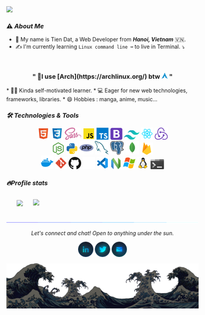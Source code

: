 <a href="#" target="_blank">
  <img src="./img/tiendat.svg" width="1200" />
</a>

### **⚠️ *About Me***

* 🌱 My name is Tien Dat, a Web Developer from ***Hanoi, Vietnam*** 🇻🇳.
* ✍️ I'm currently learning <code>Linux command line ⌨️</code> to live in Terminal. ⤵️
<br>
<b><h3 align="center">" 🐧I use [Arch](https://archlinux.org/) btw <img src="./img/tech/arch-linux.svg" height="16px" alt="Arch Linux" title="Arch Linux"/> "</h3>
</b>
* 👨‍💻 Kinda self-motivated learner.
* 💻 Eager for new web technologies, frameworks, libraries.
* 😄 Hobbies : manga, anime, music...

### ***🛠 Technologies & Tools***
<p align="center">
  <img src="./img/tech/html5.svg" height="32px" alt="HTML5" title="HTML5"/>
  <img src="./img/tech/css3.svg" height="32px" alt="CSS" title="CSS3"/>
  <img src="./img/tech/sass.svg" height="32px" alt="Sass" title="Sass"/>
  <img src="./img/tech/js.svg" height="32px" alt="Javascript" title="Javascript"/>
  <img src="./img/tech/typescript.svg" height="32px" alt="Typescript" title="Typescript"/>
  <img src="./img/tech/bootstrap.svg" height="32px" alt="Bootstrap" title="Bootstrap"/>
  <img src="./img/tech/tailwind.svg" height="25px" alt="Tailwind" title="Tailwind"/>
  <img src="./img/tech/reactjs.svg" height="32px" alt="React JS" title="React JS"/>
  <img src="./img/tech/redux.svg" height="32px" alt="Redux" title="Redux"/>
  <br>
  <img src="./img/tech/nodejs.svg" height="32px" alt="NodeJs" title="NodeJs"/>
  <img src="./img/tech/python.svg" height="32px" alt="Python" title="Python"/>
  <img src="./img/tech/php.svg" height="36px" alt="PHP" title="PHP"/>
  <!-- <img src="./img/tech/ruby.svg" height="36px" alt="Ruby" title="Ruby"/> -->
  <img src="./img/tech/mysql.svg" height="36px" alt="MySQL" title="MySQL"/>
  <img src="./img/tech/postgresql.svg" height="36px" alt="PostgreSQL" title="PostgreSQL"/>
  <img src="./img/tech/mongodb.svg" height="36px" alt="MongoDB" title="MongoDB"/>
  <img src="./img/tech/firebase.svg" height="32px" alt="Firebase" title="Firebase"/>
  <br>
  <img src="./img/tech/docker.svg" height="35px" alt="Docker" title="Docker"/>
  <img src="./img/tech/git.svg" height="32px" alt="Git" title="Git"/>
  <img src="./img/tech/github.svg#gh-light-mode-only" height="32px" alt="Github" title="Github"/>
  <img src="./img/tech/github_white.svg#gh-dark-mode-only" height="32px" alt="Github" title="Github"/>
  <img src="./img/tech/vscode.svg" height="32px" alt="Visual Studio Code" title="Visual Studio Code"/>
  <img src="./img/tech/nvim.svg" height="30px" alt="NeoVim" title="NeoVim"/>
  <!-- <img src="./img/tech/figma.svg" height="32px" alt="Figma" title="Figma"/>
  <img src="./img/tech/photoshop.svg" height="32px" alt="Photoshop" title="Photoshop"/>
  <img src="./img/tech/xd.svg" height="32px" alt="Adobe Xd" title="Adobe Xd"/> -->
  <img src="./img/tech/windows.svg" height="32px" alt="Windows" title="Windows"/>
  <img src="./img/tech/linux.svg" height="32px" alt="Linux" title="Linux"/>
  <!-- <img src="./img/tech/ubuntu.svg" height="32px" alt="Ubuntu" title="Ubuntu"/> -->
  <!-- <img src="./img/tech/arch-linux.svg" height="32px" alt="Arch Linux" title="Arch Linux"/> -->
  <img src="./img/tech/win-term.svg" height="26px" alt="Terminal" title="Terminal"/>
</p>

### ***🔥Profile stats***
<!-- https://github.com/anuraghazra/github-readme-stats -->
<br>
<div align=center>
  <a href="#" title="Tien Dat Tran's Most Used Languages">
    <img width="315" align="center" src="https://github-readme-stats.vercel.app/api/top-langs/?username=ddat-tebayo&theme=tokyonight&count_private=true&layout=compact&langs_count=6&border_color=61dafb">
  </a>
  <a href="#" title="Tien Dat Tran's Github Stats">
    <img align="right" width="434" src="https://github-readme-stats.vercel.app/api?username=ddat-tebayo&theme=tokyonight&show_icons=true&count_private=true&border_color=61dafb">
  </a>
  <br>
</div>

<!-- <details>
  <summary>⚡ Recent GitHub Activity</summary>
  <br>
   <img alt="ddat-tebayo's Activity Graph" src="https://activity-graph.herokuapp.com/graph?username=ddat-tebayo&custom_title=ddat-tebayo's%20Contribution%20Graph&bg_color=1F222E&color=F8D866&line=F85D7F&point=FFFFFF&hide_border=true"/>
  <br/>
</details> -->
<br>

![divider](./img/divider.gif)

<p align="center">
  <i>Let's connect and chat! Open to anything under the sun.</i>
  <p align="center">
      <code><a href="https://www.linkedin.com/in/tran-tien-dat"><img width="40px" src="./img/social/LinkedIn.png" title="Linkedin"/></a></code>
      <code><a href="https://twitter.com/im_trantiendat"><img width="40px" src="./img/social/Twitter.png" title="Twitter"/></a></code>
      <code><a href="mailto:trantiendat.dev@gmail.com"><img width="40px" src="./img/social/Email.png" title="trantiendat.dev@gmail.com"/></a></code>
  </p>
  <img src="./img/wave.png#gh-dark-mode-only">
</p>

